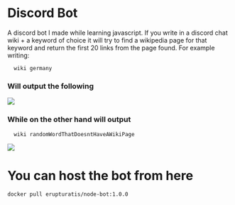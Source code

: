 
# Discord Bot

A discord bot I made while learning javascript.
 If you write in a discord chat  wiki + a keyword of choice
it will try to find a wikipedia page for that keyword and return the first 20 links
from the page found. For example writing:


```
  wiki germany
```
### Will output the following

![](https://media.discordapp.net/attachments/864542134391275543/1039256162211745892/image.png?width=595&height=469)
### While on the other hand will output

```
  wiki randomWordThatDoesntHaveAWikiPage
```
![](https://media.discordapp.net/attachments/864542134391275543/1039258928791429202/image.png)

# You can host the bot from here
```
docker pull erupturatis/node-bot:1.0.0
```
